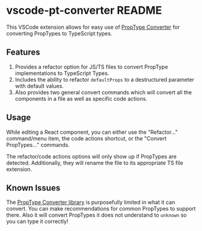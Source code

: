 # vscode-pt-converter README

This VSCode extension allows for easy use of [PropType Converter](https://github.com/robballou/proptype-converter) for converting PropTypes to TypeScript types.

## Features

1. Provides a refactor option for JS/TS files to convert PropType implementations to TypeScript Types.
1. Includes the ability to refactor `defaultProps` to a destructured parameter with default values.
1. Also provides two general convert commands which will convert all the components in a file as well as specific code actions.

## Usage

While editing a React component, you can either use the "Refactor..." command/menu item, the code actions shortcut, or the "Convert PropTypes..." commands.

The refactor/code actions options will only show up if PropTypes are detected. Additionally, they will rename the file to its appropriate TS file extension.

## Known Issues

The [PropType Converter library](https://github.com/robballou/proptype-converter) is purposefully limited in what it can convert. You can make recommendations
for common PropTypes to support there. Also it will convert PropTypes it does not understand to `unknown` so you can type it correctly!
